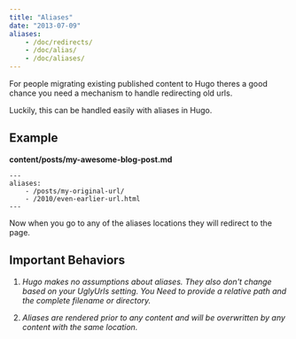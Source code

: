 ```yaml
---
title: "Aliases"
date: "2013-07-09"
aliases:
    - /doc/redirects/
    - /doc/alias/
    - /doc/aliases/
---
```


For people migrating existing published content to Hugo theres a good chance
you need a mechanism to handle redirecting old urls.

Luckily, this can be handled easily with aliases in Hugo.

## Example
**content/posts/my-awesome-blog-post.md**

    ---
    aliases:
        - /posts/my-original-url/
        - /2010/even-earlier-url.html
    ---

Now when you go to any of the aliases locations they
will redirect to the page.

## Important Behaviors

1. *Hugo makes no assumptions about aliases. They also don't change based
on your UglyUrls setting. You Need to provide a relative path and the
complete filename or directory.*

2. *Aliases are rendered prior to any content and will be overwritten by
any content with the same location.*
